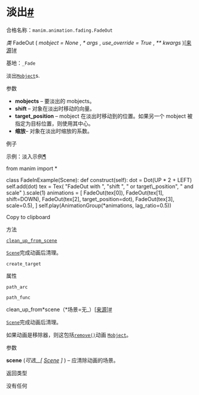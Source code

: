 # 淡出[#](#fadeout "此标题的固定链接")

合格名称：`manim.animation.fading.FadeOut`

_类_ FadeOut ( _mobject = None_ , _\* args_ , _use_override = True_ , _\*\* kwargs_ )[\[来源\]](../_modules/manim/animation/fading.html#FadeOut)[#](#manim.animation.fading.FadeOut "此定义的固定链接")

基地：`_Fade`

淡出[`Mobject`](manim.mobject.mobject.Mobject.html#manim.mobject.mobject.Mobject "manim.mobject.mobject.Mobject")s.

参数

- **mobjects** – 要淡出的 mobjects。
- **shift** – 对象在淡出时移动的向量。
- **target_position** – mobject 在淡出时移动到的位置。如果另一个 mobject 被指定为目标位置，则使用其中心。
- **缩放**– 对象在淡出时缩放的系数。

例子

示例：淡入示例[¶](#fadeinexample)

from manim import \*

class FadeInExample(Scene):
def construct(self):
dot = Dot(UP * 2 + LEFT)
self.add(dot)
tex = Tex(
"FadeOut with ", "shift ", " or target\\\_position", " and scale"
).scale(1)
animations = \[
FadeOut(tex\[0\]),
FadeOut(tex\[1\], shift=DOWN),
FadeOut(tex\[2\], target_position=dot),
FadeOut(tex\[3\], scale=0.5),
\]
self.play(AnimationGroup(*animations, lag_ratio=0.5))

Copy to clipboard

方法

[`clean_up_from_scene`](#manim.animation.fading.FadeOut.clean_up_from_scene "manim.animation.fading.FadeOut.clean_up_from_scene")

[`Scene`](manim.scene.scene.Scene.html#manim.scene.scene.Scene "手动场景.场景.场景")完成动画后清理。

`create_target`

属性

`path_arc`

`path_func`

clean_up_from*scene（*场景=无\_）[\[来源\]](../_modules/manim/animation/fading.html#FadeOut.clean_up_from_scene)[#](#manim.animation.fading.FadeOut.clean_up_from_scene "此定义的固定链接")

[`Scene`](manim.scene.scene.Scene.html#manim.scene.scene.Scene "手动场景.场景.场景")完成动画后清理。

如果动画是移除器，则这包括[`remove()`](manim.scene.scene.Scene.html#manim.scene.scene.Scene.remove "manim.scene.scene.Scene.remove")动画 [`Mobject`](manim.mobject.mobject.Mobject.html#manim.mobject.mobject.Mobject "manim.mobject.mobject.Mobject")。

参数

**scene** (_可选\_\_\[_ [_Scene_](manim.scene.scene.Scene.html#manim.scene.scene.Scene "手动场景.场景.场景") _\]_ ) – 应清除动画的场景。

返回类型

没有任何
